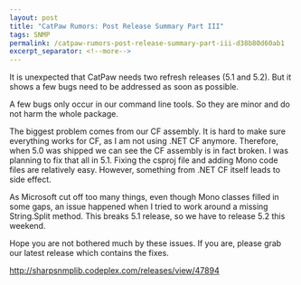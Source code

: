 ```yaml
---
layout: post
title: "CatPaw Rumors: Post Release Summary Part III"
tags: SNMP
permalink: /catpaw-rumors-post-release-summary-part-iii-d38b80d60ab1
excerpt_separator: <!--more-->
---
```

It is unexpected that CatPaw needs two refresh releases (5.1 and 5.2). But it shows a few bugs need to be addressed as soon as possible.

A few bugs only occur in our command line tools. So they are minor and do not harm the whole package.
<!--more-->

The biggest problem comes from our CF assembly. It is hard to make sure everything works for CF, as I am not using .NET CF anymore. Therefore, when 5.0 was shipped we can see the CF assembly is in fact broken. I was planning to fix that all in 5.1. Fixing the csproj file and adding Mono code files are relatively easy. However, something from .NET CF itself leads to side effect.

As Microsoft cut off too many things, even though Mono classes filled in some gaps, an issue happened when I tried to work around a missing String.Split method. This breaks 5.1 release, so we have to release 5.2 this weekend.

Hope you are not bothered much by these issues. If you are, please grab our latest release which contains the fixes.

http://sharpsnmplib.codeplex.com/releases/view/47894
